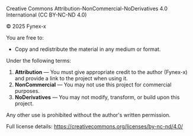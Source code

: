 Creative Commons Attribution-NonCommercial-NoDerivatives 4.0 International (CC BY-NC-ND 4.0)

© 2025 Fynex-x

You are free to:

- Copy and redistribute the material in any medium or format.

Under the following terms:

1. **Attribution** — You must give appropriate credit to the author (Fynex-x) and provide a link to the project when using it.
2. **NonCommercial** — You may not use this project for commercial purposes.
3. **NoDerivatives** — You may not modify, transform, or build upon this project.

Any other use is prohibited without the author's written permission.

Full license details: https://creativecommons.org/licenses/by-nc-nd/4.0/
